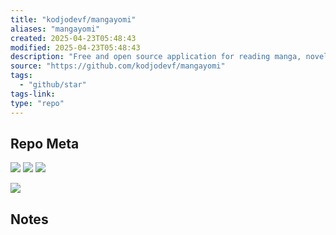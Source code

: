 ```yaml
---
title: "kodjodevf/mangayomi"
aliases: "mangayomi"
created: 2025-04-23T05:48:43
modified: 2025-04-23T05:48:43
description: "Free and open source application for reading manga, novels, and watching animes available on Android, iOS, macOS, Linux and Windows"
source: "https://github.com/kodjodevf/mangayomi"
tags:
  - "github/star"
tags-link:
type: "repo"
---
```

## Repo Meta

![](https://img.shields.io/github/stars/kodjodevf/mangayomi?style=for-the-badge&label=stars) ![](https://img.shields.io/github/repo-size/kodjodevf/mangayomi?style=for-the-badge&label=size) ![](https://img.shields.io/github/created-at/kodjodevf/mangayomi?style=for-the-badge&label=since)

[![](https://github-readme-stats.vercel.app/api/pin/?username=kodjodevf&repo=mangayomi&bg_color=00000000)](https://github.com/kodjodevf/mangayomi)

## Notes

